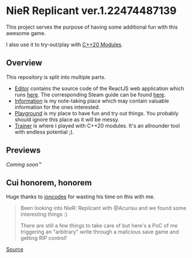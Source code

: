 # NieR Replicant ver.1.22474487139

This project serves the purpose of having some additional fun with this awesome game.

I also use it to try-out/play with [C++20 Modules](https://en.cppreference.com/w/cpp/language/modules).

## Overview

This repository is split into multiple parts.

- [Editor](Editor) contains the source code of the ReactJS web application which runs [here](https://acurisu.github.io/NieR-Replicant-ver.1.22474487139/). The corresponding Steam guide can be found [here](https://steamcommunity.com/sharedfiles/filedetails/?id=2489207847).
- [Information](Information) is my note-taking place which may contain valuable information for the ones interested.
- [Playground](Playground) is my place to have fun and try out things. You probably should ignore this place as it will be messy.
- [Trainer](Trainer) is where I played with C++20 modules. It's an allrounder tool with endless potential ;).

## Previews

_Coming soon™_

## Cui honorem, honorem

Huge thanks to [ioncodes](https://github.com/ioncodes) for wasting his time on this with me.

> Been looking into NieR: Replicant with @Acurisu
> and we found some interesting things :)
>
> There are still a few things to take care of
> but here's a PoC of me triggering an "arbitrary" write
> through a malicious save game and getting RIP control!

[Source](https://twitter.com/layle_ctf/status/1388508172084776961)
